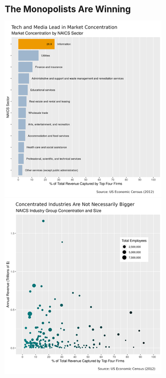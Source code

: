 # The Monopolists Are Winning
![](./static-graphs/final/sectors.png)
![](./static-graphs/final/sizes.png)
